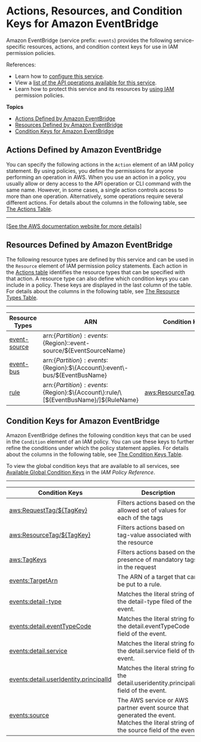 # Actions, Resources, and Condition Keys for Amazon EventBridge<a name="list_amazoneventbridge"></a>

Amazon EventBridge \(service prefix: `events`\) provides the following service\-specific resources, actions, and condition context keys for use in IAM permission policies\.

References:
+ Learn how to [configure this service](https://docs.aws.amazon.com/eventbridge/latest/userguide/)\.
+ View a [list of the API operations available for this service](https://docs.aws.amazon.com/eventbridge/latest/APIReference/)\.
+ Learn how to protect this service and its resources by [using IAM](https://docs.aws.amazon.com/eventbridge/latest/userguide/auth-and-access-control-eventbridge.html) permission policies\.

**Topics**
+ [Actions Defined by Amazon EventBridge](#amazoneventbridge-actions-as-permissions)
+ [Resources Defined by Amazon EventBridge](#amazoneventbridge-resources-for-iam-policies)
+ [Condition Keys for Amazon EventBridge](#amazoneventbridge-policy-keys)

## Actions Defined by Amazon EventBridge<a name="amazoneventbridge-actions-as-permissions"></a>

You can specify the following actions in the `Action` element of an IAM policy statement\. By using policies, you define the permissions for anyone performing an operation in AWS\. When you use an action in a policy, you usually allow or deny access to the API operation or CLI command with the same name\. However, in some cases, a single action controls access to more than one operation\. Alternatively, some operations require several different actions\. For details about the columns in the following table, see [The Actions Table](reference_policies_actions-resources-contextkeys.md#actions_table)\.


****  
[\[See the AWS documentation website for more details\]](http://docs.aws.amazon.com/IAM/latest/UserGuide/list_amazoneventbridge.html)

## Resources Defined by Amazon EventBridge<a name="amazoneventbridge-resources-for-iam-policies"></a>

The following resource types are defined by this service and can be used in the `Resource` element of IAM permission policy statements\. Each action in the [Actions table](#amazoneventbridge-actions-as-permissions) identifies the resource types that can be specified with that action\. A resource type can also define which condition keys you can include in a policy\. These keys are displayed in the last column of the table\. For details about the columns in the following table, see [The Resource Types Table](reference_policies_actions-resources-contextkeys.md#resources_table)\.


****  

| Resource Types | ARN | Condition Keys | 
| --- | --- | --- | 
|   [ event\-source ](https://docs.aws.amazon.com/eventbridge/latest/userguide/iam-access-control-identity-based-eventbridge.html#eventbridge-arn-format)  |  arn:$\{Partition\}:events:$\{Region\}::event\-source/$\{EventSourceName\}  |  | 
|   [ event\-bus ](https://docs.aws.amazon.com/eventbridge/latest/userguide/iam-access-control-identity-based-eventbridge.html#eventbridge-arn-format)  |  arn:$\{Partition\}:events:$\{Region\}:$\{Account\}:event\-bus/$\{EventBusName\}  |  | 
|   [ rule ](https://docs.aws.amazon.com/eventbridge/latest/userguide/iam-access-control-identity-based-eventbridge.html#eventbridge-arn-format)  |  arn:$\{Partition\}:events:$\{Region\}:$\{Account\}:rule/\[$\{EventBusName\}/\]$\{RuleName\}  |   [ aws:ResourceTag/$\{TagKey\} ](#amazoneventbridge-aws_ResourceTag___TagKey_)   | 

## Condition Keys for Amazon EventBridge<a name="amazoneventbridge-policy-keys"></a>

Amazon EventBridge defines the following condition keys that can be used in the `Condition` element of an IAM policy\. You can use these keys to further refine the conditions under which the policy statement applies\. For details about the columns in the following table, see [The Condition Keys Table](reference_policies_actions-resources-contextkeys.md#context_keys_table)\.

To view the global condition keys that are available to all services, see [Available Global Condition Keys](reference_policies_condition-keys.html#AvailableKeys) in the *IAM Policy Reference*\.


****  

| Condition Keys | Description | Type | 
| --- | --- | --- | 
|   [ aws:RequestTag/$\{TagKey\} ](https://docs.aws.amazon.com/IAM/latest/UserGuide/reference_policies_condition-keys.html#condition-keys-requesttag)  | Filters actions based on the allowed set of values for each of the tags | String | 
|   [ aws:ResourceTag/$\{TagKey\} ](https://docs.aws.amazon.com/IAM/latest/UserGuide/reference_policies_condition-keys.html#condition-keys-resourcetag)  | Filters actions based on tag\-value associated with the resource | String | 
|   [ aws:TagKeys ](https://docs.aws.amazon.com/IAM/latest/UserGuide/reference_policies_condition-keys.html#condition-keys-tagkeys)  | Filters actions based on the presence of mandatory tags in the request | String | 
|   [ events:TargetArn ](https://docs.aws.amazon.com/eventbridge/latest/userguide/policy-keys-eventbridge.html#limiting-access-to-targets)  | The ARN of a target that can be put to a rule\. | ARN | 
|   [ events:detail\-type ](https://docs.aws.amazon.com/eventbridge/latest/userguide/policy-keys-eventbridge.html#events-pattern-detail-type)  | Matches the literal string of the detail\-type filed of the event\. | String | 
|   [ events:detail\.eventTypeCode ](https://docs.aws.amazon.com/eventbridge/latest/userguide/policy-keys-eventbridge.html#limit-rule-by-type-code)  | Matches the literal string for the detail\.eventTypeCode field of the event\. | String | 
|   [ events:detail\.service ](https://docs.aws.amazon.com/eventbridge/latest/userguide/policy-keys-eventbridge.html#limit-rule-by-service)  | Matches the literal string for the detail\.service field of the event\. | String | 
|   [ events:detail\.userIdentity\.principalId ](https://docs.aws.amazon.com/eventbridge/latest/userguide/policy-keys-eventbridge.html#consume-specific-events)  | Matches the literal string for the detail\.useridentity\.principalid field of the event\. | String | 
|   [ events:source ](https://docs.aws.amazon.com/eventbridge/latest/userguide/policy-keys-eventbridge.html#events-limit-access-control)  | The AWS service or AWS partner event source that generated the event\. Matches the literal string of the source field of the event\. | String | 